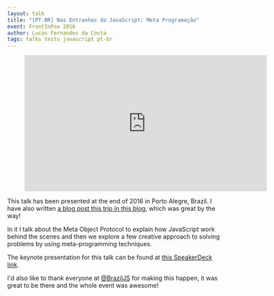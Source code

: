 ```yaml
---
layout: talk
title: "[PT-BR] Nas Entranhas do JavaScript: Meta Programação"
event: FrontInPoa 2016
author: Lucas Fernandes da Costa
tags: talks tests javascript pt-br
---
```


<div class="video">
    <figure>
      <iframe width="560" height="315" src="https://www.youtube.com/embed/xE1udBlLJ1w" frameborder="0" allowfullscreen></iframe>
    </figure>
</div>

This talk has been presented at the end of 2016 in Porto Alegre, Brazil. I have also written [a blog post this trip in this blog](/2016/12/11/FrontInPoa-2016-Meta-Programming-And-Lots-of-New-Friends.html), which was great by the way!

In it I talk about the Meta Object Protocol to explain how JavaScript work behind the scenes and then we explore a few creative approach to solving problems by using meta-programming techniques.

The keynote presentation for this talk can be found at [this SpeakerDeck link](https://speakerdeck.com/lucasfcosta/nas-entranhas-do-javascript-meta-programacao#).

I'd also like to thank everyone at [@BrazilJS](https://braziljs.org/) for making this happen, it was great to be there and the whole event was awesome!
